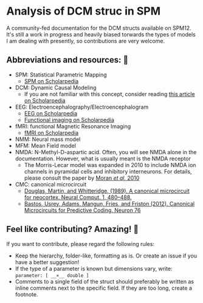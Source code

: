 # Analysis of DCM struc in SPM 
A community-fed documentation for the DCM structs available on SPM12.
It's still a work in progress and heavily biased torwards the types of models I am dealing with presently, so contributions are very welcome.

## Abbreviations and resources: 📖
- SPM: Statistical Parametric Mapping
    - [SPM on Scholarpedia](http://www.scholarpedia.org/article/SPM)
- DCM: Dynamic Causal Modeling
    - If you are not familiar with this concept, consider reading [this article on Scholarpedia](http://scholarpedia.org/article/Dynamic_causal_modeling)
- EEG: Electroencephalography/Electroencephalogram
    - [EEG on Scholarpedia](http://scholarpedia.org/article/Electroencephalography)
    - [Functional imaging on Scholarpedia](http://scholarpedia.org/article/Functional_imaging)
- fMRI: functional Magnetic Resonance Imaging
    - [fMRI on Scholarpedia](http://scholarpedia.org/article/Functional_magnetic_resonance_imaging)
- NMM: Neural mass model
- MFM: Mean Field model
- NMDA: N-Methyl-D-aspartic acid. Often, you will see NMDA alone in the documentation. However, what is usually meant is the NMDA receptor
    - The Morris-Lecar model was expanded in 2010 to include NMDA ion channels in pyramidal cells and inhibitory interneurons. For details, please consult the paper by [Moran _et al_, 2010](https://library.mpib-berlin.mpg.de/ft/ext/rd/RD_Consistent_2011.pdf)
- CMC: canonical microcircuit
    - [Douglas, Martin, and Whitteridge, (1989). A canonical microcircuit for neocortex. Neural Comput. 1, 480–488.](https://www.researchgate.net/publication/242918941_A_Canonical_Microcircuit_for_Neocortex)
    - [Bastos, Usrey, Adams, Mangun, Fries, and Friston (2012). Canonical Microcircuits for Predictive Coding. Neuron 76](https://www.cell.com/neuron/fulltext/S0896-6273(12)00959-2?_returnURL=https%3A%2F%2Flinkinghub.elsevier.com%2Fretrieve%2Fpii%2FS0896627312009592%3Fshowall%3Dtrue)

## Feel like contributing? Amazing! 🎉
If you want to contribute, please regard the following rules:
- Keep the hierarchy, folder-like, formatting as is. Or create an issue if you have a better suggestion!
- If the type of a parameter is known but dimensions vary, write: `parameter: [ __×__ double ]`
- Comments to a single field of the struct should preferably be written as inline comments next to the specific field. If they are too long, create a footnote.
